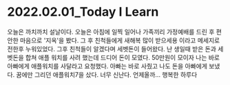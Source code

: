 # 2022.02.01_Today I Learn 

오늘은 까치까치 설날이다. 오늘은 아침에 일찍 일어나 가족끼리 가정예배를 드린 후 편안한 마음으로 '지옥'을 봤다. 그 후 친척들에게 새해복 많이 받으세용 이라고 메세지로 전한후 누워있었다. 그후 친척들이 알겠다며 세벳돈이 들어왔다. 난 생일때 받은 돈과 세벳돈을 합쳐 애플 워치를 사려 했는데 드디어 돈이 모였다. 50만원이 모이자 나는 바로 아빠에게 애플워치를 사달라고 요청했다. 아빠는 바로 사줬고 나도 돈을 아빠에게 보냈다. 꿈에만 그리던 애플워치7을 샀다. 너무 신난다. 언제올까... 행복한 하루다